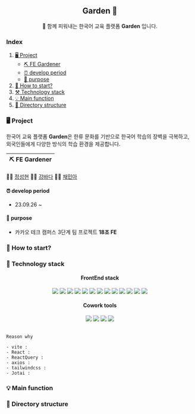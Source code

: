 <div align="center">

## Garden 🌺

🌺 함께 피워내는 한국어 교육 플랫폼 **Garden** 입니다.

</div>

### Index

1. [🖥️ Project ](###🖥️-project)
   - [⛏️ FE Gardener](⛏️-fe-gardener)
   - [⏰ develop period](⏰-develop-period)
   - [🔎 purpose](🔎-purpose)
2. [🚀 How to start?](###🚀-how-to-start?)
3. [⚒️ Technology stack](###⚒️-technology-stack)
4. [💡 Main function](###💡-main-function)
5. [📌 Directory structure](###📌-directory-structure)

### 🖥️ Project

한국어 교육 플랫폼 **Garden**은 한류 문화를 기반으로 한국어 학습의 장벽을 극복하고, 외국인들에게 다양한 방식의 학습 환경을 제공합니다.

| ⛏️ FE Gardener |
| -------------- |

👨‍🌾 [정성현](https://github.com/jsh1147)
👩‍🌾 [강바다](https://github.com/bada308)
👩‍🌾 [채민아](https://github.com/chaemina)

#### ⏰ develop period

- 23.09.26 ~

#### 🔎 purpose

- 카카오 테크 캠퍼스 3단계 팀 프로젝트 **18조 FE**

### 🚀 How to start?

### 🤖 Technology stack

<div align="center">

#### FrontEnd stack

<img src="https://img.shields.io/badge/Vite-646CFF?style=flat-square&logo=vite&logoColor=white"/>
<img src="https://img.shields.io/badge/React-61DAFB?style=flat-square&logo=react&logoColor=white"/>
<img src="https://img.shields.io/badge/ReactQuery-FF4154?style=flat-square&logo=reactquery&logoColor=white"/>
<img src="https://img.shields.io/badge/ReactRouter-CA4245?style=flat-square&logo=reactrouter&logoColor=white"/>
<img 
src="https://img.shields.io/badge/axios-5A29E4?style=flat-square&logo=axios&logoColor=white"/>
<img src="https://img.shields.io/badge/tailwindcss-06B6D4?style=flat-square&logo=tailwindcss&logoColor=white"/>
<img src="https://img.shields.io/badge/JavaScript-F7DF1E?style=flat-square&logo=javascript&logoColor=white"/>
<img src="https://img.shields.io/badge/👻 Jotai-000000?style=flat-square&logoColor=white"/>
<img src="https://img.shields.io/badge/npm-CB3837?style=flat-square&logo=npm&logoColor=white"/>
<img 
src="https://img.shields.io/badge/Lodash-3492FF?style=flat-square&logo=lodash&logoColor=white"/>
<img 
src="https://img.shields.io/badge/Swiper-6332F6?style=flat-square&logo=swiper&logoColor=white"/>
<img src="https://img.shields.io/badge/ESlint-4B32C3?style=flat-square&logo=eslint&logoColor=white"/>
<img src="https://img.shields.io/badge/Prettier-F7B93E?style=flat-square&logo=prettier&logoColor=white"/>

#### Cowork tools

<img src="https://img.shields.io/badge/GitHub-181717?style=flat-square&logo=github&logoColor=white"/>
<img src="https://img.shields.io/badge/Notion-000000?style=flat-square&logo=notion&logoColor=white"/>
<img src="https://img.shields.io/badge/ Slack-4A154B?style=flat-square&slack=notion&logoColor=white"/>
<img src="https://img.shields.io/badge/Figma-F24E1E?style=flat-square&logo=figma&logoColor=white"/>
</div>
<br/>

```
Reason why

- vite :
- React :
- ReactQuery :
- axios :
- tailwindcss :
- Jotai :

```

### 💡 Main function

### 📌 Directory structure
